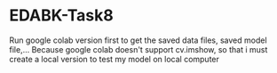 # EDABK-Task8
Run google colab version first to get the saved data files, saved model file,...
Because google colab doesn't support cv.imshow, so that i must create a local version to test my model on local computer
